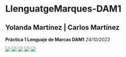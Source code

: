# LlenguatgeMarques-DAM1

<h2>Yolanda Martínez | Carlos Martínez</h2>
<p><b>Práctica 1 Lenguaje de Marcas DAM1</b> <i>24/10/2023</i></p>

![](https://i.imgur.com/J94qQ0o.png)
![](https://i.imgur.com/OVMmyav.png)
![](https://i.imgur.com/jloXBEV.png)
![](https://i.imgur.com/1NoLH8u.png)
![](https://i.imgur.com/jmVVSfm.png)

